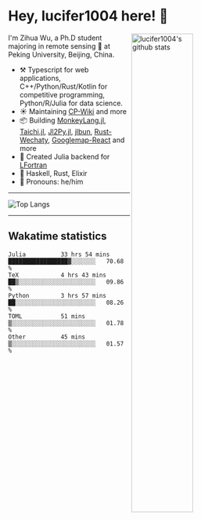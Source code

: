 # Hey, lucifer1004 here! :wave:

<img width="50%" align="right" alt="lucifer1004's github stats" src="https://github-readme-stats.vercel.app/api?username=lucifer1004&show_icons=true">

I'm Zihua Wu, a Ph.D student majoring in remote sensing :satellite: at Peking University, Beijing, China.

- :hammer_and_pick: Typescript for web applications, C++/Python/Rust/Kotlin for competitive programming, Python/R/Julia for data science.
- :sunny: Maintaining [CP-Wiki](https://cp-wiki.vercel.app) and more 
- :package: Building [MonkeyLang.jl](https://github.com/lucifer1004/MonkeyLang.jl), [Taichi.jl](https://github.com/lucifer1004/Taichi.jl), [Jl2Py.jl](https://github.com/lucifer1004/Jl2Py.jl), [jlbun](https://github.com/lucifer1004/jlbun), [Rust-Wechaty](https://github.com/wechaty/rust-wechaty), [Googlemap-React](https://github.com/googlemap-react/googlemap-react) and more
- :sparkler: Created Julia backend for [LFortran](https://github.com/lfortran/lfortran)
- :seedling: Haskell, Rust, Elixir
- :man: Pronouns: he/him

---

![Top Langs](https://github-readme-stats.vercel.app/api/top-langs/?username=lucifer1004&layout=compact)

---

## Wakatime statistics

<!--START_SECTION:waka-->

```text
Julia          33 hrs 54 mins  █████████████████▓░░░░░░░   70.68 %
TeX            4 hrs 43 mins   ██▒░░░░░░░░░░░░░░░░░░░░░░   09.86 %
Python         3 hrs 57 mins   ██░░░░░░░░░░░░░░░░░░░░░░░   08.26 %
TOML           51 mins         ▒░░░░░░░░░░░░░░░░░░░░░░░░   01.78 %
Other          45 mins         ▒░░░░░░░░░░░░░░░░░░░░░░░░   01.57 %
```

<!--END_SECTION:waka-->
